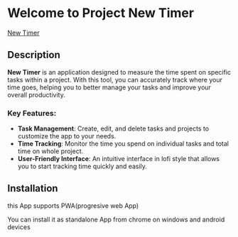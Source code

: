 # Welcome to Project New Timer

[New Timer](https://www.newtimer.vercel.app.com)

## Description

**New Timer** is an application designed to measure the time spent on specific tasks within a project. With this tool, you can accurately track where your time goes, helping you to better manage your tasks and improve your overall productivity.

### Key Features:

- **Task Management**: Create, edit, and delete tasks and projects to customize the app to your needs.
- **Time Tracking**: Monitor the time you spend on individual tasks and total time on whole project.
- **User-Friendly Interface**: An intuitive interface in lofi style that allows you to start tracking time quickly and easily.

## Installation

this App supports PWA(progresive web App)

You can install it as standalone App from chrome on windows and android devices
